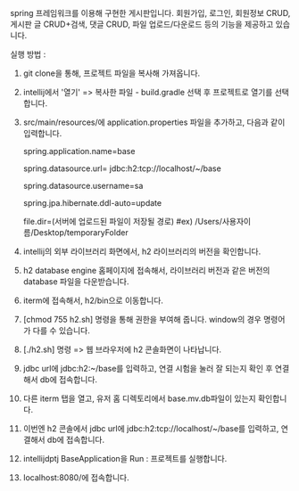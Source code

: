 spring 프레임워크를 이용해 구현한 게시판입니다. 
회원가입, 로그인, 회원정보 CRUD, 게시판 글 CRUD+검색, 댓글 CRUD, 파일 업로드/다운로드 등의 기능을 제공하고 있습니다.

실행 방법 : 
1. git clone을 통해, 프로젝트 파일을 복사해 가져옵니다.
2. intellij에서 '열기' => 복사한 파일 - build.gradle 선택 후 프로젝트로 열기를 선택합니다.
3. src/main/resources/에 application.properties 파일을 추가하고, 다음과 같이 입력합니다.

   spring.application.name=base

   spring.datasource.url= jdbc:h2:tcp://localhost/~/base

   spring.datasource.username=sa

   spring.jpa.hibernate.ddl-auto=update

   file.dir=(서버에 업로드된 파일이 저장될 경로)
   #ex) /Users/사용자이름/Desktop/temporaryFolder 

4. intellij의 외부 라이브러리 화면에서, h2 라이브러리의 버전을 확인합니다.
5. h2 database engine 홈페이지에 접속해서, 라이브러리 버전과 같은 버전의 database 파일을 다운받습니다.
6. iterm에 접속해서, h2/bin으로 이동합니다.
7. [chmod 755 h2.sh] 명령을 통해 권한을 부여해 줍니다. window의 경우 명령어가 다를 수 있습니다.
8. [./h2.sh] 명령 => 웹 브라우저에 h2 콘솔화면이 나타납니다.
9. jdbc url에 jdbc:h2:~/base를 입력하고, 연결 시험을 눌러 잘 되는지 확인 후 연결해서 db에 접속합니다.
10. 다른 iterm 탭을 열고, 유저 홈 디렉토리에서 base.mv.db파일이 있는지 확인합니다.
11. 이번엔 h2 콘솔에서 jdbc url에 jdbc:h2:tcp://localhost/~/base를 입력하고, 연결해서 db에 접속합니다.
12. intellijdptj BaseApplication을 Run : 프로젝트를 실행합니다.
13. localhost:8080/에 접속합니다.